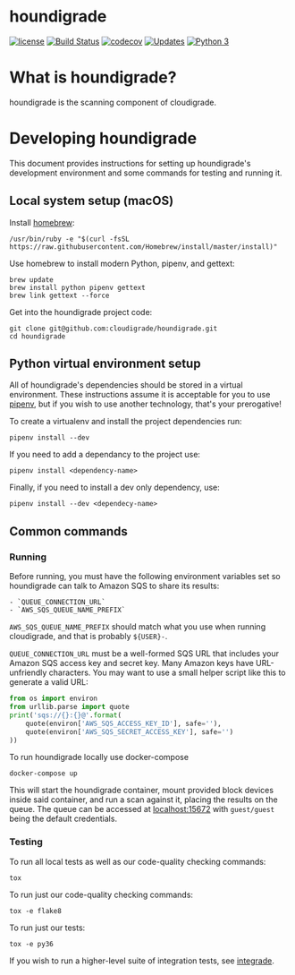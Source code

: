 # houndigrade

[![license](https://img.shields.io/github/license/cloudigrade/houndigrade.svg)]()
[![Build Status](https://travis-ci.org/cloudigrade/houndigrade.svg?branch=master)](https://travis-ci.org/cloudigrade/houndigrade)
[![codecov](https://codecov.io/gh/cloudigrade/houndigrade/branch/master/graph/badge.svg)](https://codecov.io/gh/cloudigrade/houndigrade)
[![Updates](https://pyup.io/repos/github/cloudigrade/houndigrade/shield.svg)](https://pyup.io/repos/github/cloudigrade/houndigrade/)
[![Python 3](https://pyup.io/repos/github/cloudigrade/houndigrade/python-3-shield.svg)](https://pyup.io/repos/github/cloudigrade/houndigrade/)

# What is houndigrade?

houndigrade is the scanning component of cloudigrade.

# Developing houndigrade

This document provides instructions for setting up houndigrade's development
environment and some commands for testing and running it.

## Local system setup (macOS)

Install [homebrew](https://brew.sh/):

    /usr/bin/ruby -e "$(curl -fsSL https://raw.githubusercontent.com/Homebrew/install/master/install)"

Use homebrew to install modern Python, pipenv, and gettext:

    brew update
    brew install python pipenv gettext
    brew link gettext --force

Get into the houndigrade project code:

    git clone git@github.com:cloudigrade/houndigrade.git
    cd houndigrade

## Python virtual environment setup

All of houndigrade's dependencies should be stored in a virtual environment.
These instructions assume it is acceptable for you to use
[pipenv](https://docs.pipenv.org), but if you wish
to use another technology, that's your prerogative!

To create a virtualenv and install the project dependencies run:

    pipenv install --dev

If you need to add a dependancy to the project use:

    pipenv install <dependency-name>

Finally, if you need to install a dev only dependency, use:

    pipenv install --dev <dependecy-name>


## Common commands

### Running

Before running, you must have the following environment variables set so houndigrade can talk to Amazon SQS to share its results:

    - `QUEUE_CONNECTION_URL`
    - `AWS_SQS_QUEUE_NAME_PREFIX`

`AWS_SQS_QUEUE_NAME_PREFIX` should match what you use when running cloudigrade, and that is probably `${USER}-`.

`QUEUE_CONNECTION_URL` must be a well-formed SQS URL that includes your Amazon SQS access key and secret key. Many Amazon keys have URL-unfriendly characters. You may want to use a small helper script like this to generate a valid URL:

```python
from os import environ
from urllib.parse import quote
print('sqs://{}:{}@'.format(
    quote(environ['AWS_SQS_ACCESS_KEY_ID'], safe=''),
    quote(environ['AWS_SQS_SECRET_ACCESS_KEY'], safe='')
))
```

To run houndigrade locally use docker-compose

    docker-compose up

This will start the houndigrade container, mount provided block
devices inside said container, and run a scan against it, placing the results
 on the queue. The queue can be accessed at [localhost:15672](http://localhost:15672) with `guest/guest` being the default credentials.

### Testing

To run all local tests as well as our code-quality checking commands:

    tox

To run just our code-quality checking commands:

    tox -e flake8

To run just our tests:

    tox -e py36

If you wish to run a higher-level suite of integration tests, see
[integrade](https://github.com/cloudigrade/integrade).
